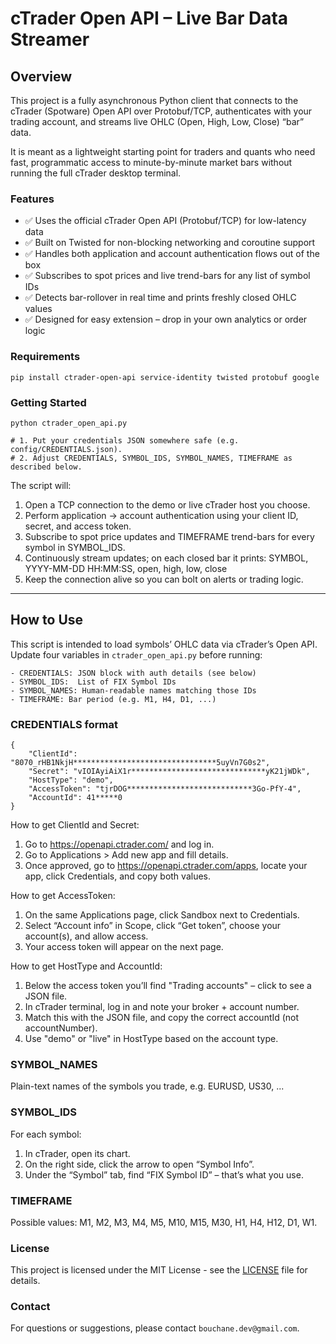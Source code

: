 # cTrader Open API – Live Bar Data Streamer

## Overview

This project is a fully asynchronous Python client that connects to the cTrader (Spotware) Open API over Protobuf/TCP,
authenticates with your trading account, and streams live OHLC (Open, High, Low, Close) “bar” data.

It is meant as a lightweight starting point for traders and quants who need fast, programmatic access to minute-by-minute
market bars without running the full cTrader desktop terminal.

### Features

- ✅ Uses the official cTrader Open API (Protobuf/TCP) for low-latency data
- ✅ Built on Twisted for non-blocking networking and coroutine support
- ✅ Handles both application and account authentication flows out of the box
- ✅ Subscribes to spot prices and live trend-bars for any list of symbol IDs
- ✅ Detects bar-rollover in real time and prints freshly closed OHLC values
- ✅ Designed for easy extension – drop in your own analytics or order logic

### Requirements

    pip install ctrader-open-api service-identity twisted protobuf google

### Getting Started

    python ctrader_open_api.py

    # 1. Put your credentials JSON somewhere safe (e.g. config/CREDENTIALS.json).
    # 2. Adjust CREDENTIALS, SYMBOL_IDS, SYMBOL_NAMES, TIMEFRAME as described below.

The script will:

1. Open a TCP connection to the demo or live cTrader host you choose.
2. Perform application → account authentication using your client ID, secret, and access token.
3. Subscribe to spot price updates and TIMEFRAME trend-bars for every symbol in SYMBOL_IDS.
4. Continuously stream updates; on each closed bar it prints:
       SYMBOL,  YYYY-MM-DD HH:MM:SS,  open,  high,  low,  close
5. Keep the connection alive so you can bolt on alerts or trading logic.

---

How to Use
----------

This script is intended to load symbols’ OHLC data via cTrader’s Open API.
Update four variables in `ctrader_open_api.py` before running:

    - CREDENTIALS: JSON block with auth details (see below)
    - SYMBOL_IDS:  List of FIX Symbol IDs
    - SYMBOL_NAMES: Human-readable names matching those IDs
    - TIMEFRAME: Bar period (e.g. M1, H4, D1, ...)

### CREDENTIALS format

    {
        "ClientId": "8070_rHB1NkjH********************************5uyVn7G0s2",
        "Secret": "vIOIAyiAiX1r******************************yK21jWDk",
        "HostType": "demo",
        "AccessToken": "tjrDOG****************************3Go-PfY-4",
        "AccountId": 41*****0
    }

How to get ClientId and Secret:
1) Go to https://openapi.ctrader.com/ and log in.
2) Go to Applications > Add new app and fill details.
3) Once approved, go to https://openapi.ctrader.com/apps, locate your app, click Credentials, and copy both values.

How to get AccessToken:
1) On the same Applications page, click Sandbox next to Credentials.
2) Select “Account info” in Scope, click “Get token”, choose your account(s), and allow access.
3) Your access token will appear on the next page.

How to get HostType and AccountId:
1) Below the access token you’ll find "Trading accounts" – click to see a JSON file.
2) In cTrader terminal, log in and note your broker + account number.
3) Match this with the JSON file, and copy the correct accountId (not accountNumber).
4) Use "demo" or "live" in HostType based on the account type.

### SYMBOL_NAMES

Plain-text names of the symbols you trade, e.g. EURUSD, US30, ...

### SYMBOL_IDS

For each symbol:
1) In cTrader, open its chart.
2) On the right side, click the arrow to open “Symbol Info”.
3) Under the “Symbol” tab, find “FIX Symbol ID” – that’s what you use.

### TIMEFRAME

Possible values:
    M1, M2, M3, M4, M5, M10, M15, M30, H1, H4, H12, D1, W1.

### License

This project is licensed under the MIT License - see the [LICENSE](LICENSE) file for details.

### Contact

For questions or suggestions, please contact `bouchane.dev@gmail.com`.